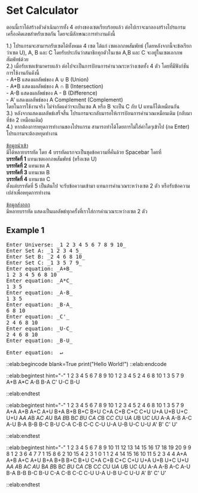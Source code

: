 # Set Calculator

ตอนนี้เราได้สร้างตัวดำเนินการทั้ง 4 อย่างของเซตเรียบร้อยแล้ว ต่อไปเราจะมาลองสร้างโปรแกรมเครื่องคิดเลขสำหรับเซตกัน โดยจะมีลักษณะการทำงานดังนี้  

1.) โปรแกรมจะสามารถรับเซตได้ทั้งหมด 4 เซต ได้แก่ เซตเอกภพสัมพัทธ์ (โดยหลังจากนี้จะข้อเรียกว่าเซต U), A, B และ C โดยรับประกันว่าสมาชิกทุกตัวในเซต A,B และ C จะอยู่ในเซตเอกภพสัมพัทธ์ด้วย  
2.) เมื่อรับเซตเข้ามาครบแล้ว ต่อไปจะเป็นการป้อนการคำนวณระหว่างเซตทั้ง 4 ตัว โดยที่มีฟังก์ชันการใช้งานกันดังนี้  
    - A+B แสดงผลลัพธ์ของ A ∪ B (Union)  
    - A*B แสดงผลลัพธ์ของ A ∩ B (Intersection)  
    - A-B แสดงผลลัพธ์ของ A - B (Difference)  
    - A' แสดงผลลัพธ์ของ A Complement (Complement)  
โดยในการใช้งานจริง ไม่จำกัดแค่ว่าจะเป็นเซต A หรือ B จะเป็น C กับ U แทนก็ได้เหมือนกัน  
3.) หลังจากแสดงผลลัพธ์เสร็จสิ้น โปรแกรมจะกลับมารอให้เรารป้อนการคำนวณเหมือนเดิม (กลับมาที่ข้อ 2 เหมือนเดิม)  
4.) หากต้องการหยุดการทำงานของโปรแกรม สามารถทำได้โดยการไม่ใส่ค่าใดๆเข้าไป (กด Enter) โปรแกรมจะต้องหยุดทำงาน

<u>ข้อมูลนำเข้า</u>  
มีได้หลายบรรทัด โดย 4 บรรทัดแรกจะเป็นชุดข้อความที่คั่นด้วย Spacebar โดยที่  
**บรรทัดที่ 1** แทนเซตเอกภพสัมพัทธ์ (หรือเซต U)  
**บรรทัดที่ 2** แทนเซต A  
**บรรทัดที่ 3** แทนเซต B  
**บรรทัดที่ 4** แทนเซต C  
ตั้งแต่บรรทัดที่ 5 เป็นต้นไป จะรับข้อความเข้ามา แทนการคำนวณระหว่างเซต 2 ตัว หรือรับข้อความเปล่าเพื่อหยุดการทำงาน

<u>ข้อมูลส่งออก</u>  
มีหลายบรรทัด แสดงเป็นผลลัพธ์ทุกครั้งที่เราใส่การคำนวณระหว่างเซต 2 ตัว

## Example 1
<pre class="output">
Enter Universe: _1 2 3 4 5 6 7 8 9 10_
Enter Set A: _1 2 3 4 5_
Enter Set B: _2 4 6 8 10_
Enter Set C: _1 3 5 7 9_
Enter equation: _A+B_
1 2 3 4 5 6 8 10 
Enter equation: _A*C_
1 3 5 
Enter equation: _A-B_
1 3 5 
Enter equation: _B-A_
6 8 10 
Enter equation: _C'_
2 4 6 8 10 
Enter equation: _U-C_
2 4 6 8 10 
Enter equation: _B-U_

Enter equation: _↵_
</pre>

::elab:begincode blank=True
print("Hello World!")
::elab:endcode

::elab:begintest hint="-"
1 2 3 4 5 6 7 8 9 10
1 2 3 4 5
2 4 6 8 10
1 3 5 7 9
A+B
A*C
A-B
B-A
C'
U-C
B-U


::elab:endtest

::elab:begintest hint="-"
1 2 3 4 5 6 7 8 9 10
1 2 3 4 5
2 4 6 8 10
1 3 5 7 9
A+A
A+B
A+C
A+U
B+A
B+B
B+C
B+U
C+A
C+B
C+C
C+U
U+A
U+B
U+C
U+U
A*A
A*B
A*C
A*U
B*A
B*B
B*C
B*U
C*A
C*B
C*C
C*U
U*A
U*B
U*C
U*U
A-A
A-B
A-C
A-U
B-A
B-B
B-C
B-U
C-A
C-B
C-C
C-U
U-A
U-B
U-C
U-U
A'
B'
C'
U'


::elab:endtest

::elab:begintest hint="-"
1 2 3 4 5 6 7 8 9 10 11 12 13 14 15 16 17 18 19 20
9 9 8 1 2 3 6 4 7 7 1
15 8 6 2 10 15 4 2 3 1 0 1 1 2 4
14 15 16 10 11 5 2 3 4 4
A+A
A+B
A+C
A+U
B+A
B+B
B+C
B+U
C+A
C+B
C+C
C+U
U+A
U+B
U+C
U+U
A*A
A*B
A*C
A*U
B*A
B*B
B*C
B*U
C*A
C*B
C*C
C*U
U*A
U*B
U*C
U*U
A-A
A-B
A-C
A-U
B-A
B-B
B-C
B-U
C-A
C-B
C-C
C-U
U-A
U-B
U-C
U-U
A'
B'
C'
U'


::elab:endtest